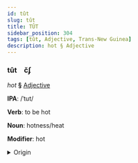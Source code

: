 ```yaml
---
id: tût
slug: tût
title: TÛT
sidebar_position: 304
tags: [tût, Adjective, Trans-New Guinea]
description: hot § Adjective
---
```


### tût&emsp;<span kind="abugida">c̆ʄ</span>

*hot* **§** [Adjective](../../tags/Adjective)

**IPA**: /ˈtut/

**Verb**: to be hot

**Noun**: hotness/heat

**Modifier**: hot

<details>
    <summary>Origin</summary>
    Klon tut [tut]<br/>
    <em>Trans-New Guinea Language Family</em>
</details>